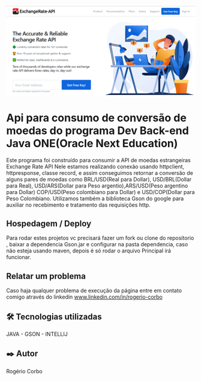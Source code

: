 
<img src="/imagemCabecalho.PNG"  width=100% height=15% alt="Banner Exchange Rate Api" title="Banner Exchange Rate Api" >



# Api para consumo de conversão de moedas do programa Dev Back-end Java ONE(Oracle Next Education)

Este programa foi construído para consumir a API de moedas estrangeiras  Exchange Rate API 
Nele estamos realizando conexão usando  httpclient, httpresponse, classe record, e assim 
conseguimos retornar a conversão de alguns pares de moedas como BRL/USD(Real para Dollar),
USD/BRL(Dollar para Real), USD/ARS(Dollar para Peso argentio),ARS/USD(Peso argentino para Dollar)
COP/USD(Peso colombiano para Dollar) e  USD/COP(Dollar para Peso Colombiano. Utilizamos também
a biblioteca Gson do google para auxiliar no recebimento e tratamento das requisições http.


## Hospedagem / Deploy

Para rodar estes projetos vc precisará fazer um fork ou clone do reposítorio , baixar a dependencia
Gson.jar e configurar na pasta dependencia, caso não esteja usando maven,  depois é só rodar o arquivo
Principal irá funcionar. 

## Relatar um problema

Caso haja qualquer problema de execução da página entre em contato comigo através do linkedin
www.linkedin.com/in/rogerio-corbo


## 🛠️ Tecnologias utilizadas

  JAVA - GSON - INTELLIJ

 <!-- ![Javascript](https://img.shields.io/badge/Java-323330?style=for-the-badge&logo=java&logoColor=F7DF1E)
  ![Node](	https://img.shields.io/badge/Node%20js-339933?style=for-the-badge&logo=nodedotjs&logoColor=white)
  ![VsCode](https://img.shields.io/badge/VSCode-0078D4?style=for-the-badge&logo=visual%20studio%20code&logoColor=white)
 -->


## ✒️ Autor

Rogério Corbo

